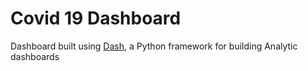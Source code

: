 # Covid 19 Dashboard

Dashboard built using [Dash](https://plotly.com/dash/), a Python framework for building Analytic dashboards
